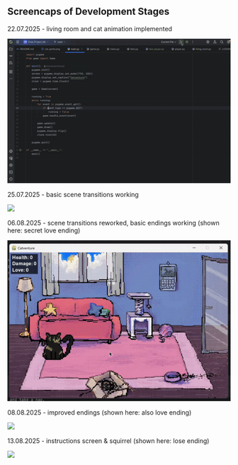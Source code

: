 ## Screencaps of Development Stages
22.07.2025 - living room and cat animation implemented

![](https://github.com/foreverearthmover/Final_Project_ML/blob/main/docs/gifs/gif_22.07.2025.gif)  

25.07.2025 - basic scene transitions working

![](https://github.com/foreverearthmover/Final_Project_ML/blob/main/docs/gifs/gif_25.07.2025.gif)  
  
06.08.2025 - scene transitions reworked, basic endings working (shown here: secret love ending)

![](https://github.com/foreverearthmover/Final_Project_ML/blob/main/docs/gifs/gif_06.08.2025.gif)  

08.08.2025 - improved endings (shown here: also love ending)

![](https://github.com/foreverearthmover/Final_Project_ML/blob/main/docs/gifs/gif_08.08.2025.gif)  
  
13.08.2025 - instructions screen & squirrel (shown here: lose ending)

![](https://github.com/foreverearthmover/Final_Project_ML/blob/main/docs/gifs/gif_13.08.2025.gif)